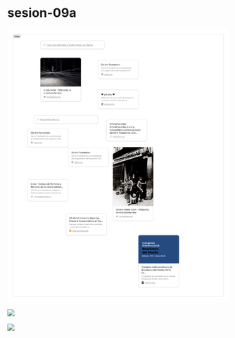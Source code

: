 # sesion-09a

![](./archivos/tme-09a-intro.png)


![](./archivos/tme-09a-apuntee.png)


![](./archivos/tme-09a-relevante.png)


